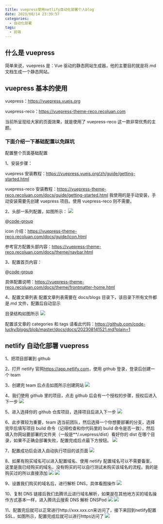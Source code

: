 ```yaml
---
title: vuepress使用netlify自动化部署个人blog
date: 2023/08/14 23:39:57
categories:
  - 自动化部署
tags:
  - 前端
---
```


## 什么是 vuepress

简单来说，vuepress 是：Vue 驱动的静态网站生成器，他的主要目的就是将.md 文档生成一个静态网站。

## vuepress 基本的使用

vuepress：<https://vuepress.vuejs.org>

vuepress-reco：<https://vuepress-theme-reco.recoluan.com>

当前所呈现给大家的页面效果，就是使用了 vuepress-reco 这一款非常优秀的主题。

### 下面介绍一下基础配置以免踩坑

配置整个页面基础配置

1、安装步骤：

vuepress 安装教程：<https://vuepress.vuejs.org/zh/guide/getting-started.html>

vuepress-reco 安装教程：<https://vuepress-theme-reco.recoluan.com/docs/guide/getting-started.html> 我使用的是手动安装，手动安装需要先创建 vuepress 项目。使用 vuepress-reco 则不需要。

2、头部一系列配置，如图所示：
![](https://bed.luckycode.cn/3e8bfdc6f98217e59eac2dec27f1d80.png)

@[code-group](@/docs/.vuepress/vue-previews/head.vue)

icon 介绍：<https://vuepress-theme-reco.recoluan.com/docs/guide/icon.html>

参考官方配置头部内容：<https://vuepress-theme-reco.recoluan.com/docs/theme/navbar.html>

3、配置首页内容：

@[code-group](@/docs/.vuepress/vue-previews/readme.vue)

具体配置说明：<https://vuepress-theme-reco.recoluan.com/docs/theme/frontmatter-home.html>

4、配置文章列表
配置文章列表需要在 docs/blogs 目录下，该目录下所有文件都是.md 文件，配置后自动显示

目录结构如图所示
![](https://bed.luckycode.cn/1692024665796.jpg)

配置该文章的 categories 和 tags 请看此代码：<https://github.com/code-lucky/blogs/blob/master/docs/docs/202308141521.md?plain=1>

## netlify 自动化部署 vuepress

1、把项目部署到 github

2、打开 netlify 官网<https://app.netlify.com>，使用 github 登录，登录后创建一个 team

3、创建完 team 后点击如图所示创建网站
![](https://bed.luckycode.cn/1692025326426.jpg)

4、我们使用 github 里的项目，点击 github 后会有一个授权的步骤，授权后进入下一步
![](https://bed.luckycode.cn/1692025378560.jpg)

5、进入选择你的 github 仓库项目，选择项目后进入下一步
![](https://bed.luckycode.cn/1692025456926.jpg)

6、此步骤较为重要，team 选当前团队，然后选择一个你想要部署的分支，选择完毕后填写项目 build 命令（记得检查和你代码里的 build 命令是否一致），然后填入你网站要部署的文件夹（一般是\*\*/.vuepress/dist）看好你的 dist 在哪个目录，如果不正确会部署失败，配置完成后点最下方按钮。
![](https://bed.luckycode.cn/1692025521085.jpg)

7、配置成功后会进入自动执行项目的该页面
![](https://bed.luckycode.cn/1692026015708.jpg)

8、如果有购买域名可以进入配置域名、使用 netlify 配置域名可以不需要备案，这里是我已经购买的域名，没有购买的可以自行测试未购买该域名的流程。我的是购买过的所以直接添加
![](https://bed.luckycode.cn/1692026482263.jpg)
![](https://bed.luckycode.cn/1692026535499.jpg)

9、设置我们购买的域名后，进行解析 DNS，具体看图操作
![](https://bed.luckycode.cn/1692026713727.jpg)

10、复制 DNS 链接后我们去腾讯云进行域名解析，如果是在其他地方买的域名操作方式基本一样，进入腾讯云搜索 DNS 解析 DNSPod
![](https://bed.luckycode.cn/1692026936881.jpg)
![](https://bed.luckycode.cn/1692027124077.jpg)

11、配置完后就可以正常进行http://xxx.xxx.cn来访问了，接下来回到netlify配置SSL，如图所示，配置完成后就可以进行https访问了
![](https://bed.luckycode.cn/1692027307980.jpg)
